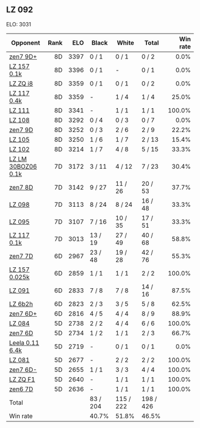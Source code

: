 ## LZ 092 ##

ELO: 3031

Opponent | Rank | ELO | Black | White | Total | Win rate
---------|-----:|----:|-------|-------|-------|-------:
[zen7 9D+](zen7%209D+.md) | 8D | 3397 | 0 / 1 | 0 / 1 | 0 / 2 | 0.0%
[LZ 157 0.1k](LZ%20157%200.1k.md) | 8D | 3396 | 0 / 1 | - | 0 / 1 | 0.0%
[LZ ZQ i8](LZ%20ZQ%20i8.md) | 8D | 3359 | 0 / 1 | 0 / 1 | 0 / 2 | 0.0%
[LZ 117 0.4k](LZ%20117%200.4k.md) | 8D | 3359 | - | 1 / 4 | 1 / 4 | 25.0%
[LZ 111](LZ%20111.md) | 8D | 3341 | - | 1 / 1 | 1 / 1 | 100.0%
[LZ 108](LZ%20108.md) | 8D | 3292 | 0 / 4 | 0 / 3 | 0 / 7 | 0.0%
[zen7 9D](zen7%209D.md) | 8D | 3252 | 0 / 3 | 2 / 6 | 2 / 9 | 22.2%
[LZ 105](LZ%20105.md) | 8D | 3250 | 1 / 6 | 1 / 7 | 2 / 13 | 15.4%
[LZ 102](LZ%20102.md) | 8D | 3214 | 1 / 7 | 4 / 8 | 5 / 15 | 33.3%
[LZ LM 30BOZ06 0.1k](LZ%20LM%2030BOZ06%200.1k.md) | 7D | 3172 | 3 / 11 | 4 / 12 | 7 / 23 | 30.4%
[zen7 8D](zen7%208D.md) | 7D | 3142 | 9 / 27 | 11 / 26 | 20 / 53 | 37.7%
[LZ 098](LZ%20098.md) | 7D | 3113 | 8 / 24 | 8 / 24 | 16 / 48 | 33.3%
[LZ 095](LZ%20095.md) | 7D | 3107 | 7 / 16 | 10 / 35 | 17 / 51 | 33.3%
[LZ 117 0.1k](LZ%20117%200.1k.md) | 7D | 3013 | 13 / 19 | 27 / 49 | 40 / 68 | 58.8%
[zen7 7D](zen7%207D.md) | 6D | 2967 | 23 / 48 | 19 / 28 | 42 / 76 | 55.3%
[LZ 157 0.025k](LZ%20157%200.025k.md) | 6D | 2859 | 1 / 1 | 1 / 1 | 2 / 2 | 100.0%
[LZ 091](LZ%20091.md) | 6D | 2833 | 7 / 8 | 7 / 8 | 14 / 16 | 87.5%
[LZ 6b2h](LZ%206b2h.md) | 6D | 2823 | 2 / 3 | 3 / 5 | 5 / 8 | 62.5%
[zen7 6D+](zen7%206D+.md) | 6D | 2816 | 4 / 5 | 4 / 4 | 8 / 9 | 88.9%
[LZ 084](LZ%20084.md) | 5D | 2738 | 2 / 2 | 4 / 4 | 6 / 6 | 100.0%
[zen7 6D](zen7%206D.md) | 5D | 2734 | 1 / 2 | 1 / 1 | 2 / 3 | 66.7%
[Leela 0.11 6.4k](Leela%200.11%206.4k.md) | 5D | 2719 | - | 0 / 1 | 0 / 1 | 0.0%
[LZ 081](LZ%20081.md) | 5D | 2677 | - | 2 / 2 | 2 / 2 | 100.0%
[zen7 6D-](zen7%206D-.md) | 5D | 2655 | 1 / 1 | 3 / 3 | 4 / 4 | 100.0%
[LZ ZQ F1](LZ%20ZQ%20F1.md) | 5D | 2640 | - | 1 / 1 | 1 / 1 | 100.0%
[zen6 7D](zen6%207D.md) | 5D | 2636 | - | 1 / 1 | 1 / 1 | 100.0%
Total | | | 83 / 204 | 115 / 222 | 198 / 426 | 
Win rate| | | 40.7% | 51.8% | 46.5% | 
